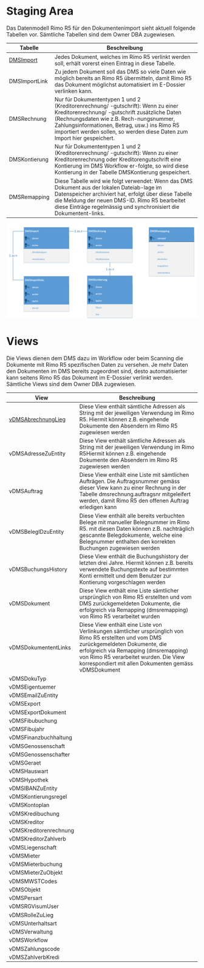 # Staging Area
Das Datenmodell Rimo R5 für den Dokumentenimport sieht aktuell folgende Tabellen vor.
Sämtliche Tabellen sind dem Owner DBA zugewiesen.

|Tabelle|Beschreibung|
|-|-|
|[DMSImport](https://github.com/wwimmo/rimor5-dms-schnittstelle/blob/main/_staging%20area/DMSImport.md)|Jedes Dokument, welches im Rimo R5 verlinkt werden soll, erhält vorerst einen Eintrag in diese Tabelle.|
|DMSImportLink|Zu jedem Dokument soll das DMS so viele Daten wie möglich bereits an Rimo R5 übermitteln, damit Rimo R5 das Dokument möglichst automatisiert im E-Dossier verlinken kann.|
|DMSRechnung|Nur für Dokumententypen 1 und 2 (Kreditorenrechnung/ -gutschrift): Wenn zu einer Kreditorenrechnung/ -gutschrift zusätzliche Daten (Rechnungsdaten wie z.B. Rech-nungsnummer, Zahlungsinformationen, Betrag, usw.) ins Rimo R5 importiert werden sollen, so werden diese Daten zum Import hier gespeichert.|
|DMSKontierung|Nur für Dokumententypen 1 und 2 (Kreditorenrechnung/ -gutschrift): Wenn zu einer Kreditorenrechnung oder Kreditorengutschrift eine Kontierung im DMS Workflow er-folgte, so wird diese Kontierung in der Tabelle DMSKontierung gespeichert.|
|DMSRemapping|Diese Tabelle wird wie folgt verwendet: Wenn das DMS Dokument aus der lokalen Dateiab-lage im Datenspeicher archiviert hat, erfolgt über diese Tabelle die Meldung der neuen DMS-ID. Rimo R5 bearbeitet diese Einträge regelmässig und synchronisiert die Dokumentent-links.|

![Staging Schema](https://github.com/wwimmo/rimor5-dms-schnittstelle/blob/main/_grafiken/dmsstagingschema.png)

# Views
Die Views dienen dem DMS dazu im Workflow oder beim Scanning die Dokumente mit Rimo R5 spezifischen Daten zu versehen. Je mehr Daten den Dokumenten im DMS bereits zugeordnet sind, desto automatisierter kann seitens Rimo R5 das Dokument im E-Dossier verlinkt werden. Sämtliche Views sind dem Owner DBA zugewiesen.

|View|Beschreibung|
|-|-|
|[vDMSAbrechnungLieg]()|Diese View enthält sämtliche Adressen als String mit der jeweiligen Verwendung im Rimo R5. Hiermit können z.B. eingehende Dokumente den Absendern im Rimo R5 zugewiesen werden| 
|vDMSAdresseZuEntity|Diese View enthält sämtliche Adressen als String mit der jeweiligen Verwendung im Rimo R5Hiermit können z.B. eingehende Dokumente den Absendern im Rimo R5 zugewiesen werden|
|vDMSAuftrag|Diese View enthält eine Liste mit sämtlichen Aufträgen. Die Auftragsnummer gemäss dieser View kann zu einer Rechnung in der Tabelle dmsrechnung.auftragsnr mitgeleifert werden, damit Rimo R5 den offenen Auftrag erledigen kann|
|vDMSBelegIDzuEntity|Diese View enthält alle bereits verbuchten Belege mit manueller Belegnummer im Rimo R5. mit diesen Daten können z.B. nachträglich gescannte Belegdokumente, welche eine Belegnummer enthalten den korrekten Buchungen zugewiesen werden|
|vDMSBuchungsHistory|Diese View enthält die Buchungshistory der letzten drei Jahre. Hiermit können z.B. bereits verwendete Buchungstexte auf bestimmten Konti ermittelt und dem Benutzer zur Kontierung vorgeschlagen werden|
|vDMSDokument|Diese View enthält eine Liste sämtlicher ursprünglich von Rimo R5 erstellten und vom DMS zurückgemeldeten Dokumente, die erfolgreich via Remapping (dmsremapping) von Rimo R5 verarbeitet wurden|
|vDMSDokumententLinks|Diese View enthält eine Liste von Verlinkungen sämtlicher ursprünglich von Rimo R5 erstellten und vom DMS zurückgemeldeten Dokumente, die erfolgreich via Remapping (dmsremapping) von Rimo R5 verarbeitet wurden. Die View korrespondiert mit allen Dokumenten gemäss vDMSDokument|
|vDMSDokuTyp||
|vDMSEigentuemer||
|vDMSEmailZuEntity||
|vDMSExport||
|vDMSExportDokument||
|vDMSFibubuchung||
|vDMSFibujahr||
|vDMSFinanzbuchhaltung||
|vDMSGenossenschaft||
|vDMSGenossenschafter||
|vDMSGeraet||
|vDMSHauswart||
|vDMSHypothek||
|vDMSIBANZuEntity||
|vDMSKontierungsregel||
|vDMSKontoplan||
|vDMSKredibuchung||
|vDMSKreditor||
|vDMSKreditorenrechnung||
|vDMSKreditorZahlverb||
|vDMSLiegenschaft||
|vDMSMieter||
|vDMSMieterbuchung||
|vDMSMieterZuObjekt||
|vDMSMWSTCodes||
|vDMSObjekt||
|vDMSPersart||
|vDMSRGVisumUser||
|vDMSRolleZuLieg||
|vDMSUnterhaltsart||
|vDMSVerwaltung||
|vDMSWorkflow||
|vDMSZahlungscode||
|vDMSZahlverbKredi||
 


